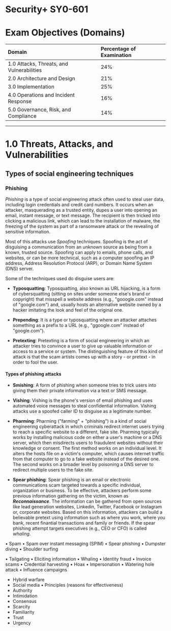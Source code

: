 # Security+ SY0-601

# Exam Objectives (Domains)

| Domain                                    | Percentage of Examination |
|:------------------------------------------| :-------------------------|
| 1.0 Attacks, Threats, and Vulnerabilities | 24%                       |
| 2.0 Architecture and Design               | 21%                       |
| 3.0 Implementation                        | 25%                       |
| 4.0 Operations and Incident Response      | 16%                       |
| 5.0 Governance, Risk, and Compliance      | 14%                       |

-----------------------------------------------------------------------------------------------------------------------

# 1.0 Threats, Attacks, and Vulnerabilities

## Types of social engineering techniques

### Phishing

_Phishing_ is a type of social engineering attack often used to steal user data, including login credentials and credit card numbers. It occurs when an attacker, masquerading as a trusted entity, dupes a user into opening an email, instant message, or text message. The recipient is then tricked into clicking a malicious link, which can lead to the installation of malware, the freezing of the system as part of a ransomware attack or the revealing of sensitive information.

Most of this attacks use _Spoofing_ techniques. Spoofing is the act of disguising a communication from an unknown source as being from a known, trusted source. Spoofing can apply to emails, phone calls, and websites, or can be more technical, such as a computer spoofing an IP address, Address Resolution Protocol (ARP), or Domain Name System (DNS) server.

Some of the techniques used do disguise users are:

* __Typosquatting__: Typosquatting, also known as URL hijacking, is a form of cybersquatting (sitting on sites under someone else's brand or copyright) that misspell a website address (e.g., "gooogle.com" instead of "google.com") and, usually hosts an alternative website owned by a hacker imitating the look and feel of the original one.

* __Prepending__: It is a type or typosquatting where an attacker attaches something as a prefix to a URL (e.g., "ggoogle.com" instead of "google.com").

* __Pretexting__: Pretexting is a form of social engineering in which an attacker tries to convince a user to give up valuable information or access to a service or system. The distinguishing feature of this kind of attack is that the scam artists comes up with a story - or pretext - in order to fool the user.

#### Types of phishing attacks

* __Smishing__: A form of phishing when someone tries to trick users into giving them their private information via a text or SMS message.

* __Vishing__: Vishing is the phone's version of email phishing and uses automated voice messages to steal confidential information. Vishing attacks use a spoofed caller ID to disguise as a legitimate number.

* __Pharming__: Pharming ("farming" + "phishing") is a kind of social engineering cyberattack in which criminals redirect internet users trying to reach a specific website to a different, fake site. Pharming typically works by installing malicious code on either a user's machine or a DNS server, which then misdirects users to fraudulent websites without their knowledge or consent. The first method works on an individual level. It alters the hosts file on a victim's computer, which causes internet traffic from that computer to go to a fake website instead of the desired one. The second works on a broader level by poisoning a DNS server to redirect multiple users to the fake site.

* __Spear phishing__: Spear phishing is an email or electronic communications scam targeted towards a specific individual, organization or business. To be effective, attackers perform some previous information gathering on the victim, known as __*Reconnaissance*__. The information can be gathered from open sources like lead generation websites, Linkedin, Twitter, Facebook or Instagram or, corporate websites. Based on this information, attackers can build a believable pretext using information such as where you work, where you bank, recent finantial transactions and family or friends. If the spear phishing attempt targets executives (e.g., CEO or CFO) is called _whaling_.






• Spam
• Spam over instant messaging (SPIM)
• Spear phishing
• Dumpster diving
• Shoulder surfing

• Tailgating
• Eliciting information
• Whaling
• Identity fraud
• Invoice scams
• Credential harvesting
• Hoax
• Impersonation
• Watering hole attack 
• Influence campaigns
- Hybrid warfare
- Social media
• Principles (reasons for effectiveness)
- Authority
- Intimidation
- Consensus
- Scarcity
- Familiarity
- Trust
- Urgency

